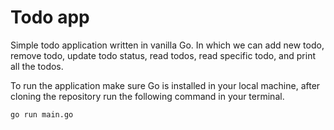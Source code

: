 # Todo app 

Simple todo application written in vanilla Go. In which we can add new todo, remove todo, update todo status, read todos, read specific todo, and print all the todos.

To run the application make sure Go is installed in your local machine, after cloning the repository run the following command in your terminal.

```
go run main.go
```
